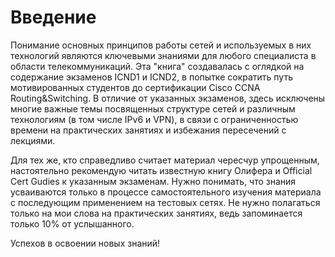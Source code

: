 # Введение

Понимание основных принципов работы сетей и используемых в них технологий являются ключевыми знаниями для любого специалиста в области телекоммуникаций. Эта "книга" создавалась с оглядкой на содержание экзаменов ICND1 и ICND2, в попытке сократить путь мотивированных студентов до сертификации Cisco CCNA Routing&Switching. В отличие от указанных экзаменов, здесь исключены многие важные темы посвященных структуре сетей и различным технологиям \(в том числе IPv6 и VPN\), в связи с ограниченностью времени на практических занятиях и избежания пересечений с лекциями.

Для тех же, кто справедливо считает материал чересчур упрощенным, настоятельно рекомендую читать известную книгу Олифера и Official Cert Gudies к указанным экзаменам. Нужно понимать, что знания усваиваются только в процессе самостоятельного изучения материала с последующим применением на тестовых сетях. Не нужно полагаться только на мои слова на практических занятиях, ведь запоминается только 10% от услышанного.

Успехов в освоении новых знаний!

 

